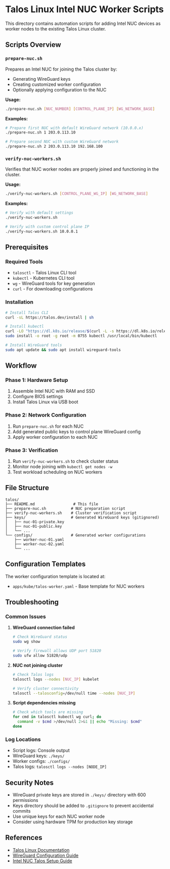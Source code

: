 # Talos Linux Intel NUC Worker Scripts

This directory contains automation scripts for adding Intel NUC devices as worker nodes to the existing Talos Linux cluster.

## Scripts Overview

### `prepare-nuc.sh`
Prepares an Intel NUC for joining the Talos cluster by:
- Generating WireGuard keys
- Creating customized worker configuration
- Optionally applying configuration to the NUC

**Usage:**
```bash
./prepare-nuc.sh [NUC_NUMBER] [CONTROL_PLANE_IP] [WG_NETWORK_BASE]
```

**Examples:**
```bash
# Prepare first NUC with default WireGuard network (10.0.0.x)
./prepare-nuc.sh 1 203.0.113.10

# Prepare second NUC with custom WireGuard network
./prepare-nuc.sh 2 203.0.113.10 192.168.100
```

### `verify-nuc-workers.sh`
Verifies that NUC worker nodes are properly joined and functioning in the cluster.

**Usage:**
```bash
./verify-nuc-workers.sh [CONTROL_PLANE_WG_IP] [WG_NETWORK_BASE]
```

**Examples:**
```bash
# Verify with default settings
./verify-nuc-workers.sh

# Verify with custom control plane IP
./verify-nuc-workers.sh 10.0.0.1
```

## Prerequisites

### Required Tools
- `talosctl` - Talos Linux CLI tool
- `kubectl` - Kubernetes CLI tool  
- `wg` - WireGuard tools for key generation
- `curl` - For downloading configurations

### Installation
```bash
# Install Talos CLI
curl -sL https://talos.dev/install | sh

# Install kubectl
curl -LO "https://dl.k8s.io/release/$(curl -L -s https://dl.k8s.io/release/stable.txt)/bin/linux/amd64/kubectl"
sudo install -o root -g root -m 0755 kubectl /usr/local/bin/kubectl

# Install WireGuard tools
sudo apt update && sudo apt install wireguard-tools
```

## Workflow

### Phase 1: Hardware Setup
1. Assemble Intel NUC with RAM and SSD
2. Configure BIOS settings
3. Install Talos Linux via USB boot

### Phase 2: Network Configuration  
1. Run `prepare-nuc.sh` for each NUC
2. Add generated public keys to control plane WireGuard config
3. Apply worker configuration to each NUC

### Phase 3: Verification
1. Run `verify-nuc-workers.sh` to check cluster status
2. Monitor node joining with `kubectl get nodes -w`
3. Test workload scheduling on NUC workers

## File Structure

```
talos/
├── README.md                 # This file
├── prepare-nuc.sh           # NUC preparation script
├── verify-nuc-workers.sh    # Cluster verification script
├── keys/                    # Generated WireGuard keys (gitignored)
│   ├── nuc-01-private.key
│   ├── nuc-01-public.key
│   └── ...
└── configs/                 # Generated worker configurations
    ├── worker-nuc-01.yaml
    ├── worker-nuc-02.yaml
    └── ...
```

## Configuration Templates

The worker configuration template is located at:
- `apps/kube/talos-worker.yaml` - Base template for NUC workers

## Troubleshooting

### Common Issues

1. **WireGuard connection failed**
   ```bash
   # Check WireGuard status
   sudo wg show
   
   # Verify firewall allows UDP port 51820
   sudo ufw allow 51820/udp
   ```

2. **NUC not joining cluster**
   ```bash
   # Check Talos logs
   talosctl logs --nodes [NUC_IP] kubelet
   
   # Verify cluster connectivity
   talosctl --talosconfig=/dev/null time --nodes [NUC_IP]
   ```

3. **Script dependencies missing**
   ```bash
   # Check which tools are missing
   for cmd in talosctl kubectl wg curl; do
     command -v $cmd >/dev/null 2>&1 || echo "Missing: $cmd"
   done
   ```

### Log Locations

- Script logs: Console output
- WireGuard keys: `./keys/`
- Worker configs: `./configs/`
- Talos logs: `talosctl logs --nodes [NODE_IP]`

## Security Notes

- WireGuard private keys are stored in `./keys/` directory with 600 permissions
- Keys directory should be added to `.gitignore` to prevent accidental commits
- Use unique keys for each NUC worker node
- Consider using hardware TPM for production key storage

## References

- [Talos Linux Documentation](https://www.talos.dev/docs/)
- [WireGuard Configuration Guide](../../../../../astro-kbve/src/content/docs/application/wireguard.mdx)
- [Intel NUC Talos Setup Guide](../../../../../astro-kbve/src/content/docs/application/intel-nuc-talos.mdx)